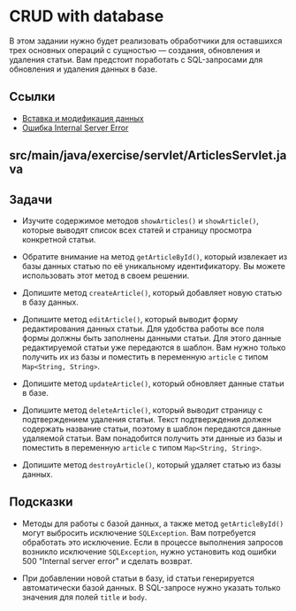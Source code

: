 # CRUD with database

В этом задании нужно будет реализовать обработчики для оставшихся трех основных операций с сущностью — создания, обновления и удаления статьи. Вам предстоит поработать с SQL-запросами для обновления и удаления данных в базе.

## Ссылки

* [Вставка и модификация данных](https://ru.hexlet.io/courses/rdb-basics/lessons/sql-dml/theory_unit)
* [Ошибка Internal Server Error](https://javaee.github.io/javaee-spec/javadocs/javax/servlet/http/HttpServletResponse.html#SC_INTERNAL_SERVER_ERROR)

## src/main/java/exercise/servlet/ArticlesServlet.java

## Задачи

* Изучите содержимое методов `showArticles()` и `showArticle()`, которые выводят список всех статей и страницу просмотра конкретной статьи.

* Обратите внимание на метод `getArticleById()`, который извлекает из базы данных статью по её уникальному идентификатору. Вы можете использовать этот метод в своем решении.

* Допишите метод `createArticle()`, который добавляет новую статью в базу данных.

* Допишите метод `editArticle()`, который выводит форму редактирования данных статьи. Для удобства работы все поля формы должны быть заполнены данными статьи. Для этого данные редактируемой статьи уже передаются в шаблон. Вам нужно только получить их из базы и поместить в переменную `article` с типом `Map<String, String>`.

* Допишите метод `updateArticle()`, который обновляет данные статьи в базе.

* Допишите метод `deleteArticle()`, который выводит страницу с подтверждением удаления статьи. Текст подтверждения должен содержать название статьи, поэтому в шаблон передаются данные удаляемой статьи. Вам понадобится получить эти данные из базы и поместить в переменную `article` с типом `Map<String, String>`.

* Допишите метод  `destroyArticle()`, который удаляет статью из базы данных.

## Подсказки

* Методы для работы с базой данных, а также метод `getArticleById()` могут выбросить исключение `SQLException`. Вам потребуется обработать это исключение. Если в процессе выполнения запросов возникло исключение `SQLException`, нужно установить код ошибки 500 "Internal server error" и сделать возврат.

* При добавлении новой статьи в базу, id статьи генерируется автоматически базой данных. В SQL-запросе нужно указать только значения для полей `title` и `body`.
